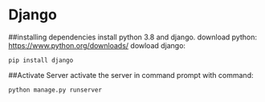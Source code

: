 # Django

##installing dependencies
install python 3.8 and django.
download python: https://www.python.org/downloads/
dowload django:

```
pip install django
```


##Activate Server
activate the server in command prompt with command:
```
python manage.py runserver
```
